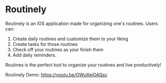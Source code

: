 # Routinely

Routinely is an IOS application made for organizing one's routines. Users can:
1. Create daily routines and customize them to your liking 
2. Create tasks for those routines
3. Check off your routines as your finish them
4. Add daily reminders. 

Routines is the perfect tool to organize your routines and live productively!

Routinely Demo: https://youtu.be/OWuXejOAQsc




